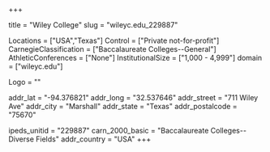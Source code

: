 
+++

title = "Wiley College"
slug = "wileyc.edu_229887"

Locations = ["USA","Texas"]
Control = ["Private not-for-profit"]
CarnegieClassification = ["Baccalaureate Colleges--General"]
AthleticConferences = ["None"]
InstitutionalSize = ["1,000 - 4,999"]
domain = ["wileyc.edu"]

Logo = ""

addr_lat = "-94.376821"
addr_long = "32.537646"
addr_street = "711 Wiley Ave"
addr_city = "Marshall"
addr_state = "Texas"
addr_postalcode = "75670"

ipeds_unitid = "229887"
carn_2000_basic = "Baccalaureate Colleges--Diverse Fields"
addr_country = "USA"
+++
    
